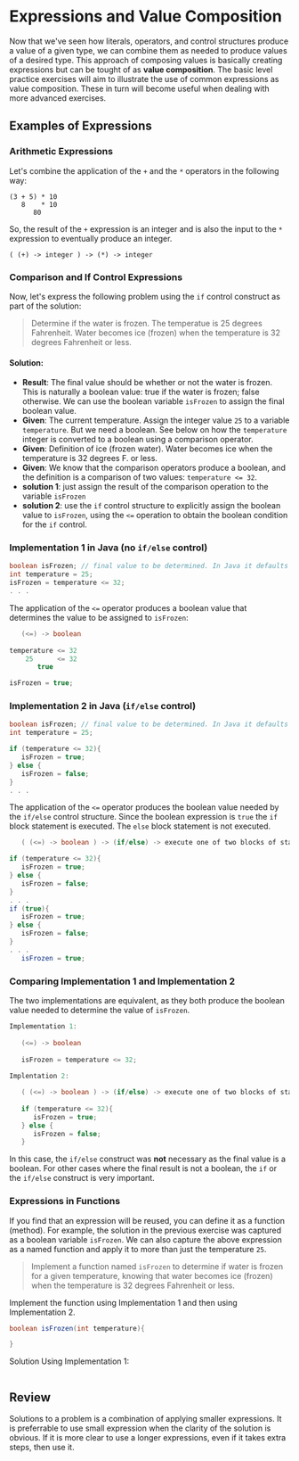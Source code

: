 
# Expressions and Value Composition 

Now that we've seen how literals, operators, and control structures produce a value of a given type, we can combine them as needed to produce values of a desired type.  This approach of composing values is basically creating expressions but can be tought of as **value composition**.  The basic level practice exercises will aim to illustrate the use of common expressions as value composition.  These in turn will become useful when dealing with more advanced exercises.

## Examples of Expressions
### Arithmetic Expressions

Let's combine the application of the `+` and the `*` operators in the following way:

```
(3 + 5) * 10 
   8    * 10
      80
```

So, the result of the `+` expression is an integer and is also the input to the `*` expression to eventually produce an integer.

```
( (+) -> integer ) -> (*) -> integer
```

### Comparison and If Control Expressions

Now, let's express the following problem using the `if` control construct as part of the solution:

> Determine if the water is frozen.  The temperatue is 25 degrees Fahrenheit.  Water becomes ice (frozen) when the temperature is 32 degrees Fahrenheit or less.

#### Solution:
- **Result**: The final value should be whether or not the water is frozen.  This is naturally a boolean value: true if the water is frozen; false otherwise.  We can use the boolean variable `isFrozen` to assign the final boolean value.
- **Given**: The current temperature.  Assign the integer value `25` to a variable `temperature`.  But we need a boolean.  See below on how the `temperature` integer is converted to a boolean using a comparison operator.
- **Given**: Definition of ice (frozen water).  Water becomes ice when the temperature is 32 degrees F. or less.  
- **Given**: We know that the comparison operators produce a boolean, and the definition is a comparison of two values:  `temperature <= 32`. 
- **solution 1**: just assign the result of the comparison operation to the variable `isFrozen`
- **solution 2**: use the `if` control structure to explicitly assign the boolean value to `isFrozen`, using the `<=` operation to obtain the boolean condition for the `if` control.

### Implementation 1 in Java (no `if/else` control)
```java
boolean isFrozen; // final value to be determined. In Java it defaults to false.
int temperature = 25;
isFrozen = temperature <= 32;
. . .
```

The application of the `<=` operator produces a boolean value that determines the value to be assigned to `isFrozen`: 

```java
   (<=) -> boolean
   
temperature <= 32  
    25      <= 32
       true

isFrozen = true;
```

### Implementation 2 in Java (`if/else` control)
```java
boolean isFrozen; // final value to be determined. In Java it defaults to false.
int temperature = 25;

if (temperature <= 32){
   isFrozen = true; 
} else {
   isFrozen = false;
}
. . .
```

The application of the `<=` operator produces the boolean value needed by the `if/else` control structure.  Since the boolean expression is `true` the `if` block statement is executed.  The `else` block statement is not executed.

```java
   ( (<=) -> boolean ) -> (if/else) -> execute one of two blocks of statements

if (temperature <= 32){
   isFrozen = true; 
} else {
   isFrozen = false;
}
. . .
if (true){
   isFrozen = true; 
} else {
   isFrozen = false;
}
. . .
   isFrozen = true; 
```

### Comparing Implementation 1 and Implementation 2

The two implementations are equivalent, as they both produce the boolean value needed to determine the value of `isFrozen`.

```java
Implementation 1:
   
   (<=) -> boolean
   
   isFrozen = temperature <= 32;
   
Implentation 2:

   ( (<=) -> boolean ) -> (if/else) -> execute one of two blocks of statements
   
   if (temperature <= 32){
      isFrozen = true; 
   } else {
      isFrozen = false;
   }
```

In this case, the `if/else` construct was **not** necessary as the final value is a boolean.  For other cases where the final result is not a boolean, the `if` or the `if/else` construct is very important.

### Expressions in Functions

If you find that an expression will be reused, you can define it as a function (method).  For example, the solution in the previous exercise was captured as a boolean variable `isFrozen`.  We can also capture the above expression as a named function and apply it to more than just the temperature `25`.

> Implement a function named `isFrozen` to determine if water is frozen for a given temperature, knowing that water becomes ice (frozen) when the temperature is 32 degrees Fahrenheit or less.

Implement the function using Implementation 1 and then using Implementation 2.

```java
boolean isFrozen(int temperature){

}
```

Solution Using Implementation 1:
```java

```
## Review
Solutions to a problem is a combination of applying smaller expressions.  It is preferrable to use small expression when the clarity of the solution is obvious.  If it is more clear to use a longer expressions, even if it takes extra steps, then use it. 
 
